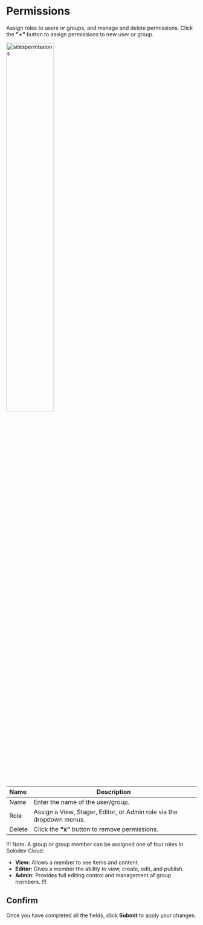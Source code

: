 # Permissions

Assign roles to users or groups, and manage and delete permissions. Click the **"+"** button to assign permissions to new user or group.

<img src="/static/images/sitespermissions.jpg" alt="sitespermissions" style="width: 50%; display: block"></a>

**Name** | **Description** 
:--- | ---
Name | Enter the name of the user/group.
Role | Assign a View, Stager, Editor, or Admin role via the dropdown menus.
Delete | Click the **"x"** button to remove permissions.

!!! Note:
A group or group member can be assigned one of four roles in Solodev Cloud:

- **View:** Allows a member to see items and content. 
- **Editor:** Gives a member the ability to view, create, edit, and publish.
- **Admin:** Provides full editing control and management of group members.
!!!

## Confirm

Once you have completed all the fields, click **Submit** to apply your changes.
